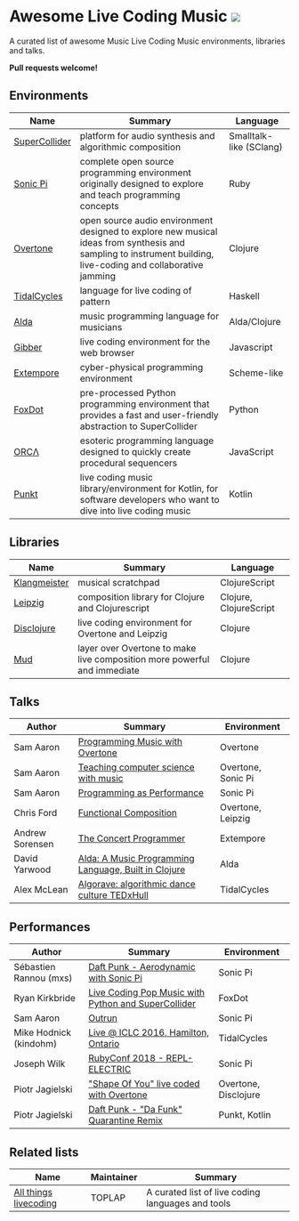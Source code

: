 # Awesome Live Coding Music [![](https://cdn.rawgit.com/sindresorhus/awesome/d7305f3/media/badge.svg)](https://github.com/sindresorhus/awesome)
A curated list of awesome Music Live Coding Music environments, libraries and talks.

**Pull requests welcome!**

## Environments
Name | Summary | Language 
-----| ----- | --------- 
[SuperCollider](https://github.com/supercollider/supercollider/) | platform for audio synthesis and algorithmic composition | Smalltalk-like (SClang)
[Sonic Pi](https://github.com/samaaron/sonic-pi) | complete open source programming environment originally designed to explore and teach programming concepts | Ruby
[Overtone](https://github.com/overtone/overtone) | open source audio environment designed to explore new musical ideas from synthesis and sampling to instrument building, live-coding and collaborative jamming | Clojure
[TidalCycles](https://github.com/tidalcycles/Tidal) | language for live coding of pattern | Haskell
[Alda](https://github.com/alda-lang/alda) | music programming language for musicians | Alda/Clojure
[Gibber](https://github.com/charlieroberts/Gibber) | live coding environment for the web browser | Javascript
[Extempore](https://github.com/digego/extempore) | cyber-physical programming environment | Scheme-like
[FoxDot](https://github.com/Qirky/FoxDot) | pre-processed Python programming environment that provides a fast and user-friendly abstraction to SuperCollider | Python
[ORCΛ](https://github.com/hundredrabbits/Orca) | esoteric programming language designed to quickly create procedural sequencers | JavaScript
[Punkt](https://github.com/pjagielski/punkt) | live coding music library/environment for Kotlin, for software developers who want to dive into live coding music | Kotlin

## Libraries
Name | Summary | Language 
-----| ----- | --------- 
[Klangmeister](https://github.com/ctford/klangmeister) | musical scratchpad | ClojureScript
[Leipzig](https://github.com/ctford/leipzig) | composition library for Clojure and Clojurescript | Clojure, ClojureScript
[Disclojure](https://github.com/pjagielski/disclojure) | live coding environment for Overtone and Leipzig | Clojure
[Mud](https://github.com/josephwilk/mud) | layer over Overtone to make live composition more powerful and immediate | Clojure

## Talks
Author | Summary | Environment
-------|---------|------------
Sam Aaron | [Programming Music with Overtone](https://www.youtube.com/watch?v=imoWGsipe4k) | Overtone
Sam Aaron | [Teaching computer science with music](https://www.youtube.com/watch?v=KYO9N4kDK_o) | Overtone, Sonic Pi
Sam Aaron | [Programming as Performance](https://www.youtube.com/watch?v=TK1mBqKvIyU) | Sonic Pi
Chris Ford | [Functional Composition](https://www.youtube.com/watch?v=Mfsnlbd-4xQ) | Overtone, Leipzig
Andrew Sorensen | [The Concert Programmer](https://www.youtube.com/watch?v=yY1FSsUV-8c) | Extempore
David Yarwood | [Alda: A Music Programming Language, Built in Clojure](https://www.youtube.com/watch?v=uJ3WBbhLAuI) | Alda
Alex McLean | [Algorave: algorithmic dance culture TEDxHull](https://www.youtube.com/watch?v=nAGjTYa95HM) | TidalCycles

## Performances
Author | Summary | Environment
-------|---------|------------
Sébastien Rannou (mxs) | [Daft Punk - Aerodynamic with Sonic Pi](https://www.youtube.com/watch?v=cydH_JAgSfg) | Sonic Pi
Ryan Kirkbride | [Live Coding Pop Music with Python and SuperCollider](https://www.youtube.com/watch?v=xXNB1BbKY8A) | FoxDot
Sam Aaron | [Outrun](https://www.youtube.com/watch?v=rnCE7hxNGXw) | Sonic Pi
Mike Hodnick (kindohm) | [Live @ ICLC 2016, Hamilton, Ontario](https://www.youtube.com/watch?v=smQOiFt8e4Q) | TidalCycles
Joseph Wilk | [RubyConf 2018 - REPL-ELECTRIC](https://www.youtube.com/watch?v=jVgGYFfifAs) | Sonic Pi
Piotr Jagielski | ["Shape Of You" live coded with Overtone](https://www.youtube.com/watch?v=r8YKC7Qugm8) | Overtone, Disclojure
Piotr Jagielski | [Daft Punk - "Da Funk" Quarantine Remix](https://www.youtube.com/watch?v=OdQQJPpL6Lo&t=138s) | Punkt, Kotlin


## Related lists
Name | Maintainer | Summary
-----|------------|-----------------
[All things livecoding](https://github.com/toplap/awesome-livecoding) | TOPLAP | A curated list of live coding languages and tools

